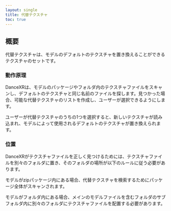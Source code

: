 ```yaml
---
layout: single
title: 代替テクスチャ
toc: true
---
```


## 概要
代替テクスチャは、モデルのデフォルトのテクスチャを置き換えることができるテクスチャのセットです。

### 動作原理
DanceXRは、モデルのパッケージやフォルダ内のテクスチャファイルをスキャンし、デフォルトのテクスチャと同じ名前のファイルを探します。見つかった場合、可能な代替テクスチャのリストを作成し、ユーザーが選択できるようにします。

ユーザーが代替テクスチャのうちの1つを選択すると、新しいテクスチャが読み込まれ、モデルによって使用されるデフォルトのテクスチャが置き換えられます。

### 位置
DanceXRがテクスチャファイルを正しく見つけるためには、テクスチャファイルを別々のフォルダに置き、そのフォルダの場所が以下のルールに従う必要があります。

モデルがzipパッケージ内にある場合、代替テクスチャを検索するためにパッケージ全体がスキャンされます。

モデルがフォルダ内にある場合、メインのモデルファイルを含むフォルダのサブフォルダ内に別々のフォルダにテクスチャファイルを配置する必要があります。